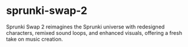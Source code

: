 # sprunki-swap-2
Sprunki Swap 2 reimagines the Sprunki universe with redesigned characters, remixed sound loops, and enhanced visuals, offering a fresh take on music creation.
